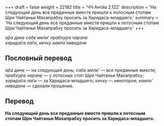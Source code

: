 +++
draft = false
weight = 22182
title = 'ЧЧ Антйа 2.122'
description = 'На следующий день все преданные вместе пришли к лотосным стопам Шри Чайтаньи Махапрабху просить за Харидаса-младшего.'
summary = 'На следующий день все преданные вместе пришли к лотосным стопам Шри Чайтаньи Махапрабху просить за Харидаса-младшего.'
+++

_а̄ра дине сабе мели’ прабхура чаран̣е  
харида̄са ла̄ги, кичху каила̄ ниведане_

## Пословный перевод

_а̄ра_ _дине_ — на следующий день; _сабе_ _мели’_ — все преданные вместе; _прабхура_ _чаран̣е_ — у лотосных стоп Шри Чайтаньи Махапрабху; _харида̄са_ _ла̄ги_ — за Харидаса-младшего; _кичху_ — некоторое; _каила̄_ _ниведане_ — сделали прошение.

## Перевод

**На следующий день все преданные вместе пришли к лотосным стопам Шри Чайтаньи Махапрабху просить за Харидаса-младшего.**
